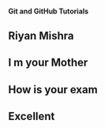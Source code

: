 #### Git and GitHub Tutorials

## Riyan Mishra

## I m your Mother
## How is your exam

## Excellent
